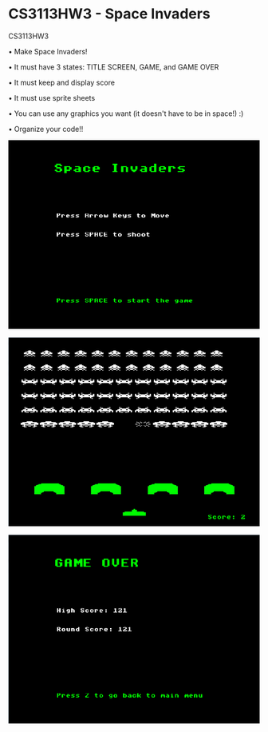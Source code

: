 ﻿CS3113HW3 - Space Invaders
=========

CS3113HW3

• Make Space Invaders!

• It must have 3 states: TITLE SCREEN, GAME, and GAME OVER

• It must keep and display score

• It must use sprite sheets

• You can use any graphics you want (it doesn't have to be in space!) :)

• Organize your code!!

![Alt text](https://github.com/wheressswaldo/CS3113/blob/master/Space%20Invaders/menu.png?raw=true "Menu")

![Alt text](https://github.com/wheressswaldo/CS3113/blob/master/Space%20Invaders/game.png?raw=true "Game")

![Alt text](https://github.com/wheressswaldo/CS3113/blob/master/Space%20Invaders/endgame.png?raw=true "End Game")
